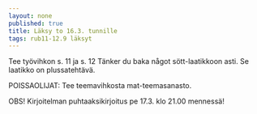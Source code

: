 ```yaml
---
layout: none
published: true
title: Läksy to 16.3. tunnille
tags: rub11-12.9 läksyt
---
```

Tee työvihkon s. 11 ja s. 12 Tänker du baka något sött-laatikkoon asti. Se laatikko on plussatehtävä.

POISSAOLIJAT:
Tee teemavihkosta mat-teemasanasto.

OBS!
Kirjoitelman puhtaaksikirjoitus pe 17.3. klo 21.00 mennessä!
